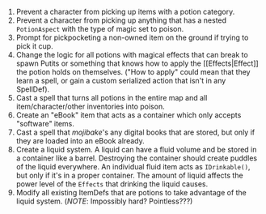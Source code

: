 1. Prevent a character from picking up items with a potion category.
2. Prevent a character from picking up anything that has a nested `PotionAspect` with the type of magic set to poison.
3. Prompt for pickpocketing a non-owned item on the ground if trying to pick it cup.
4. Change the logic for all potions with magical effects that can break to spawn Putits or something that knows how to apply the [[Effects|Effect]] the potion holds on themselves. ("How to apply" could mean that they learn a spell, or gain a custom serialized action that isn't in any SpellDef).
5. Cast a spell that turns all potions in the entire map and all item/character/other inventories into poison.
6. Create an "eBook" item that acts as a container which only accepts "software" items.
7. Cast a spell that *mojibake*'s any digital books that are stored, but only if they are loaded into an eBook already.
8. Create a liquid system. A liquid can have a fluid volume and be stored in a container like a barrel. Destroying the container should create puddles of the liquid everywhere. An individual fluid item acts as `IDrinkable()`, but only if it's in a proper container. The amount of liquid affects the power level of the `Effects` that drinking the liquid causes.
9. Modify all existing ItemDefs that are potions to take advantage of the liquid system. (*NOTE*: Impossibly hard? Pointless???)